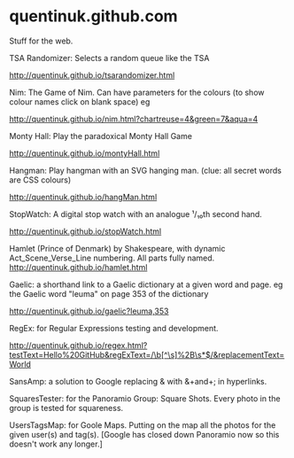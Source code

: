 # quentinuk.github.com
Stuff for the web.

TSA Randomizer: Selects a random queue like the TSA

http://quentinuk.github.io/tsarandomizer.html

Nim: The Game of Nim.
Can have parameters for the colours (to show colour names click on blank space) eg

http://quentinuk.github.io/nim.html?chartreuse=4&green=7&aqua=4

Monty Hall: Play the paradoxical Monty Hall Game

http://quentinuk.github.io/montyHall.html

Hangman: Play hangman with an SVG hanging man. (clue: all secret words are CSS colours)

http://quentinuk.github.io/hangMan.html

StopWatch: A digital stop watch with an analogue ¹/₁₀th second hand.

http://quentinuk.github.io/stopWatch.html

Hamlet (Prince of Denmark) by Shakespeare, with dynamic Act_Scene_Verse_Line numbering. All parts fully named.
http://quentinuk.github.io/hamlet.html

Gaelic: a shorthand link to a Gaelic dictionary at a given word and page.
eg the Gaelic word "leuma" on page 353 of the dictionary

http://quentinuk.github.io/gaelic?leuma,353

RegEx: for Regular Expressions testing and development.

http://quentinuk.github.io/regex.html?testText=Hello%20GitHub&regExText=/\b[^\s]%2B\s*$/&replacementText=World

SansAmp: a solution to Google replacing & with &+and+; in hyperlinks.

SquaresTester: for the Panoramio Group: Square Shots. Every photo in the group is tested for squareness.

UsersTagsMap: for Goole Maps. Putting on the map all the photos for the given user(s) and tag(s).
[Google has closed down Panoramio now so this doesn't work any longer.]
